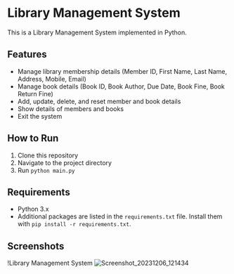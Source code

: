 # Library Management System

This is a Library Management System implemented in Python.

## Features

- Manage library membership details (Member ID, First Name, Last Name, Address, Mobile, Email)
- Manage book details (Book ID, Book Author, Due Date, Book Fine, Book Return Fine)
- Add, update, delete, and reset member and book details
- Show details of members and books
- Exit the system

## How to Run

1. Clone this repository
2. Navigate to the project directory
3. Run `python main.py`

## Requirements

- Python 3.x
- Additional packages are listed in the `requirements.txt` file. Install them with `pip install -r requirements.txt`.

## Screenshots

!Library Management System
![Screenshot_20231206_121434](https://github.com/MohanDharmal/Library_Management_System_PythonProject/assets/138745612/550d2306-88bd-4c8f-95a3-b3f9a5369bdc)


